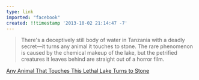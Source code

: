 ```yaml
---
type: link
imported: "facebook"
created: !!timestamp '2013-10-02 21:14:47 -7'
---
```

> There's a deceptively still body of water in Tanzania with a deadly secret—it turns any animal it touches to stone. The rare phenomenon is caused by the chemical makeup of the lake, but the petrified creatures it leaves behind are straight out of a horror film.

[Any Animal That Touches This Lethal Lake Turns to Stone](http://gizmodo.com/any-animal-that-touches-this-lethal-lake-turns-to-stone-1436606506)


